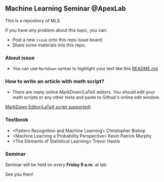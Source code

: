 ## Machine Learning Seminar @ApexLab

This is a repository of MLS.

If you have *any problem* about this topic, you can: 

* Post a new `issue` onto this repo issue board;
* Share some materials into this repo;

### About issue

* You can use `MarkDown` syntax to highlight your text like this [README.md](https://github.com/rk2900/apex-ml-seminar/blob/master/README.md)

### How to write an article with math script?

* There are many online MarkDown/LaTeX editors. You should edit your math scripts or any other texts and paste to Github's online edit window.

[MarkDown Editor(LaTaX script supported)](https://www.zybuluo.com/mdeditor)

### Textbook

* \<Pattern Recognition and Machine Learning\> Christopher Bishop
* \<Machine Learning a Probability Perspective\> Kevin Patrick Murphy
* \<The Elements of Statistical Learning\> Trevor Hastie

### Seminar

Seminar will be held on every **Friday 9 a.m.** at lab.

See you then!